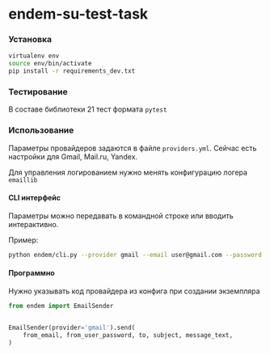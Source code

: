 # endem-su-test-task

### Установка

```bash
virtualenv env
source env/bin/activate
pip install -r requirements_dev.txt
```

### Тестирование

В составе библиотеки 21 тест формата `pytest`

### Использование

Параметры провайдеров задаются в файле `providers.yml`.
Сейчас есть настройки для Gmail, Mail.ru, Yandex.

Для управления логированием нужно менять конфигурацию логера `emaillib`

#### CLI интерфейс

Параметры можно передавать в командной строке или вводить интерактивно.

Пример:
```bash
python endem/cli.py --provider gmail --email user@gmail.com --password secret --to user@gmail.com --subject 'Test subject' --message 'Hello, world!'
```

#### Программно

Нужно указывать код провайдера из конфига при создании экземпляра

```python
from endem import EmailSender


EmailSender(provider='gmail').send(
    from_email, from_user_password, to, subject, message_text,
)
```
